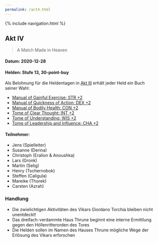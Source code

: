 ```yaml
---
permalink: /act4.html
---
```


{% include navigation.html %}

## Akt IV

> A Match Made in Heaven

#### Datum: 2020-12-28

#### Helden: Stufe 13, 30-point-buy

Als Belohnung für die Heldentagen in [Akt III](act3.html) erhält jeder Held ein Buch seiner Wahl:

* [Manual of Gainful Exercise: STR +2](https://aonprd.com/MagicWondrousDisplay.aspx?FinalName=Manual%20of%20Gainful%20Exercise2)
* [Manual of Quickness of Action: DEX +2](https://aonprd.com/MagicWondrousDisplay.aspx?FinalName=Manual%20of%20Quickness%20of%20Action2)
* [Manual of Bodily Health: CON +2](https://aonprd.com/MagicWondrousDisplay.aspx?FinalName=Manual%20of%20Bodily%20Health2)
* [Tome of Clear Thought: INT +2](https://aonprd.com/MagicWondrousDisplay.aspx?FinalName=Tome%20of%20Clear%20Thought2)
* [Tome of Understanding: WIS +2](https://aonprd.com/MagicWondrousDisplay.aspx?FinalName=Tome%20of%20Understanding2)
* [Tome of Leadership and Influence: CHA +2](https://aonprd.com/MagicWondrousDisplay.aspx?FinalName=Tome%20of%20Leadership%20and%20Influence2)

#### Teilnehmer:

* Jens (Spielleiter)
* Susanne (Derina)
* Christoph (Eralion & Anoushka)
* Lars (Gronk)
* Martin (Selig)
* Henry (Tschernobok)
* Steffen (Caligula)
* Mareike (Thorek)
* Carsten (Azrah)

### Handlung

* Die zwielichtigen Aktivitäten des Vikars Giordano Torchia bleiben nicht unentdeckt!
* Das dreifach-verdammte Haus Thrune beginnt eine interne Ermittlung gegen den Höllenritterorden des Tores
* Die Helden sollen im Namen des Hauses Thrune mögliche Wege der Erlösung des Vikars erforschen
